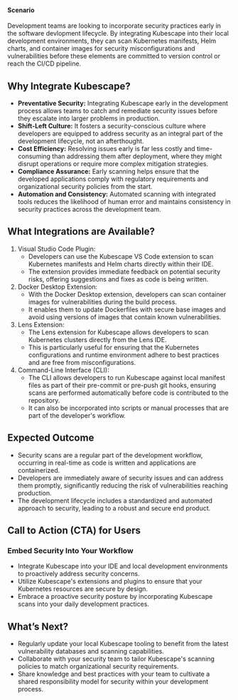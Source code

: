 #### **Scenario**

Development teams are looking to incorporate security practices early in the software devlopment lifecycle. By integrating Kubescape into their local development environments, they can scan Kubernetes manifests, Helm charts, and container images for security misconfigurations and vulnerabilities before these elements are committed to version control or reach the CI/CD pipeline.


## **Why Integrate Kubescape?**



* **Preventative Security:** Integrating Kubescape early in the development process allows teams to catch and remediate security issues before they escalate into larger problems in production.
* **Shift-Left Culture:** It fosters a security-conscious culture where developers are equipped to address security as an integral part of the development lifecycle, not an afterthought.
* **Cost Efficiency:** Resolving issues early is far less costly and time-consuming than addressing them after deployment, where they might disrupt operations or require more complex mitigation strategies.
* **Compliance Assurance:** Early scanning helps ensure that the developed applications comply with regulatory requirements and organizational security policies from the start.
* **Automation and Consistency:** Automated scanning with integrated tools reduces the likelihood of human error and maintains consistency in security practices across the development team.


## **What Integrations are Available?**



1. Visual Studio Code Plugin:
    * Developers can use the Kubescape VS Code extension to scan Kubernetes manifests and Helm charts directly within their IDE.
    * The extension provides immediate feedback on potential security risks, offering suggestions and fixes as code is being written.
2. Docker Desktop Extension:
    * With the Docker Desktop extension, developers can scan container images for vulnerabilities during the build process.
    * It enables them to update Dockerfiles with secure base images and avoid using versions of images that contain known vulnerabilities.
3. Lens Extension:
    * The Lens extension for Kubescape allows developers to scan Kubernetes clusters directly from the Lens IDE.
    * This is particularly useful for ensuring that the Kubernetes configurations and runtime environment adhere to best practices and are free from misconfigurations.
4. Command-Line Interface (CLI):
    * The CLI allows developers to run Kubescape against local manifest files as part of their pre-commit or pre-push git hooks, ensuring scans are performed automatically before code is contributed to the repository.
    * It can also be incorporated into scripts or manual processes that are part of the developer's workflow.


## **Expected Outcome**



* Security scans are a regular part of the development workflow, occurring in real-time as code is written and applications are containerized.
* Developers are immediately aware of security issues and can address them promptly, significantly reducing the risk of vulnerabilities reaching production.
* The development lifecycle includes a standardized and automated approach to security, leading to a robust and secure end product.


## **Call to Action (CTA) for Users**


### Embed Security Into Your Workflow



* Integrate Kubescape into your IDE and local development environments to proactively address security concerns.
* Utilize Kubescape's extensions and plugins to ensure that your Kubernetes resources are secure by design.
* Embrace a proactive security posture by incorporating Kubescape scans into your daily development practices.


## **What’s Next?**



* Regularly update your local Kubescape tooling to benefit from the latest vulnerability databases and scanning capabilities.
* Collaborate with your security team to tailor Kubescape's scanning policies to match organizational security requirements.
* Share knowledge and best practices with your team to cultivate a shared responsibility model for security within your development process.